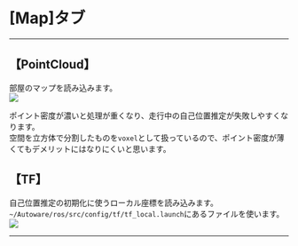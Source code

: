 # [Map]タブ
<hr>

## 【PointCloud】
部屋のマップを読み込みます。<br>
![](./img/map1.jpg)

ポイント密度が濃いと処理が重くなり、走行中の自己位置推定が失敗しやすくなります。<br>
空間を立方体で分割したものを`voxel`として扱っているので、ポイント密度が薄くてもデメリットにはなりにくいと思います。<br>

## 【TF】
自己位置推定の初期化に使うローカル座標を読み込みます。<br>
`~/Autoware/ros/src/config/tf/tf_local.launch`にあるファイルを使います。<br>
![](./img/map2.jpg)

<hr>
